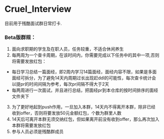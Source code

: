 # Cruel_Interview
目前用于残酷面试群日常打卡.

### Beta版群规：
1. 面向求职期的学生及在职人员，任务较重，不适合休闲养生
2. 每两周为一个查卡周期，在该时间内，你需要完成以下任务中的其中一项,否则将需要发放红包：
  - 每日学习总结一篇面经，即2周内学习14篇面经，面经内容不限，如果是多面面经可拆分，为了避免14天内周期过长出现赶ddl的可能性，每次查卡统计会以提pr的时间间隔为参考，每次pr间隔不得大于2天
  - 每两周进行一次面试，并且进行总结，把面经pr到本仓库的按时间排序的面经文件夹下

3. 为了更好地起到push作用，一旦加入本群，14天内不得离开本群，除非已经收到offer，否则将要发放50元金额红包，个数为群里人数
4. 14天后可离开本群无须交纳红包，但如果离开前没有收到offer，那么再次加入本群将需要发放红包
5. 参与人员必须是残酷群成员

